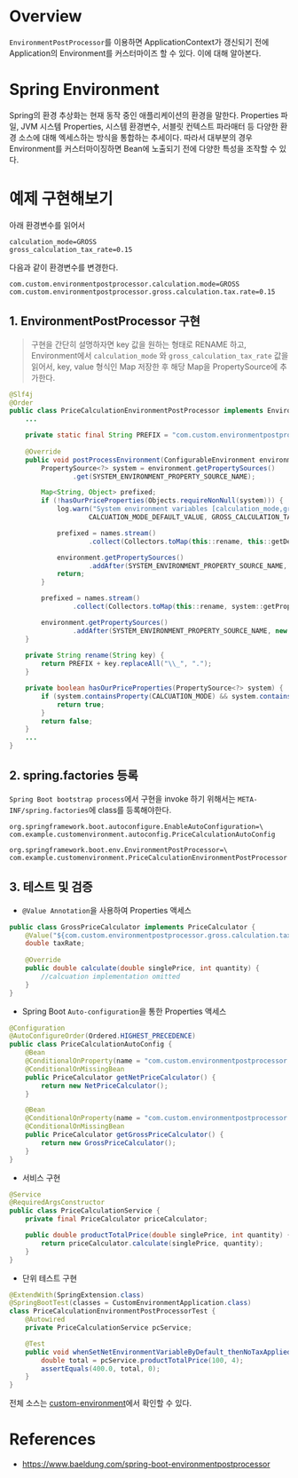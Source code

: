 # Overview
`EnvironmentPostProcessor`를 이용하면 ApplicationContext가 갱신되기 전에 Application의 Environment를
커스터마이즈 할 수 있다. 이에 대해 알아본다.

# Spring Environment
Spring의 환경 추상화는 현재 동작 중인 애플리케이션의 환경을 말한다. Properties 파일, JVM 시스템 Properties, 시스템 환경변수,
서블릿 컨텍스트 파라매터 등 다양한 환경 소스에 대해 엑세스하는 방식을 통합하는 추세이다.
따라서 대부분의 경우 Environment를 커스터마이징하면 Bean에 노출되기 전에 다양한 특성을 조작할 수 있다.

# 예제 구현해보기
아래 환경변수를 읽어서
~~~ 
calculation_mode=GROSS 
gross_calculation_tax_rate=0.15
~~~ 
다음과 같이 환경변수를 변경한다.
~~~properties
com.custom.environmentpostprocessor.calculation.mode=GROSS
com.custom.environmentpostprocessor.gross.calculation.tax.rate=0.15
~~~

## 1. EnvironmentPostProcessor 구현
> 구현을 간단히 설명하자면 key 값을 원하는 형태로 RENAME 하고, Environment에서 `calculation_mode` 와 `gross_calculation_tax_rate` 값을 읽어서,
> key, value 형식인 Map 저장한 후 해당 Map을 PropertySource에 추가한다.  
~~~java
@Slf4j
@Order
public class PriceCalculationEnvironmentPostProcessor implements EnvironmentPostProcessor {
    ...

    private static final String PREFIX = "com.custom.environmentpostprocessor.";    
        
    @Override
    public void postProcessEnvironment(ConfigurableEnvironment environment, SpringApplication application) {
        PropertySource<?> system = environment.getPropertySources()
                .get(SYSTEM_ENVIRONMENT_PROPERTY_SOURCE_NAME);

        Map<String, Object> prefixed;
        if (!hasOurPriceProperties(Objects.requireNonNull(system))) {
            log.warn("System environment variables [calculation_mode,gross_calculation_tax_rate] not detected, fallback to default value [calcuation_mode={},gross_calcuation_tax_rate={}]",
                    CALCUATION_MODE_DEFAULT_VALUE, GROSS_CALCULATION_TAX_RATE_DEFAULT_VALUE);

            prefixed = names.stream()
                    .collect(Collectors.toMap(this::rename, this::getDefaultValue));

            environment.getPropertySources()
                    .addAfter(SYSTEM_ENVIRONMENT_PROPERTY_SOURCE_NAME, new MapPropertySource("prefixer", prefixed));
            return;
        }

        prefixed = names.stream()
                .collect(Collectors.toMap(this::rename, system::getProperty));

        environment.getPropertySources()
                .addAfter(SYSTEM_ENVIRONMENT_PROPERTY_SOURCE_NAME, new MapPropertySource("prefixer", prefixed));
    }
    
    private String rename(String key) {
        return PREFIX + key.replaceAll("\\_", ".");
    }                                                 

    private boolean hasOurPriceProperties(PropertySource<?> system) {
        if (system.containsProperty(CALCUATION_MODE) && system.containsProperty(GROSS_CALCULATION_TAX_RATE)) {
            return true;
        } 
        return false;
    }
    ...                                                      
}
~~~

## 2. spring.factories 등록
`Spring Boot bootstrap process`에서 구현을 invoke 하기 위해서는 `META-INF/spring.factories`에 class를 등록해야한다.
~~~properties
org.springframework.boot.autoconfigure.EnableAutoConfiguration=\
com.example.customenvironment.autoconfig.PriceCalculationAutoConfig

org.springframework.boot.env.EnvironmentPostProcessor=\
com.example.customenvironment.PriceCalculationEnvironmentPostProcessor
~~~


## 3. 테스트 및 검증
* `@Value Annotation`을 사용하여 Properties 액세스
~~~java
public class GrossPriceCalculator implements PriceCalculator {
    @Value("${com.custom.environmentpostprocessor.gross.calculation.tax.rate}")
    double taxRate;
 
    @Override
    public double calculate(double singlePrice, int quantity) {
        //calcuation implementation omitted
    }
}
~~~
* Spring Boot `Auto-configuration`을 통한 Properties 액세스
~~~java
@Configuration
@AutoConfigureOrder(Ordered.HIGHEST_PRECEDENCE)
public class PriceCalculationAutoConfig {
    @Bean
    @ConditionalOnProperty(name = "com.custom.environmentpostprocessor.calculation.mode", havingValue = "NET")
    @ConditionalOnMissingBean
    public PriceCalculator getNetPriceCalculator() {
        return new NetPriceCalculator();
    }

    @Bean
    @ConditionalOnProperty(name = "com.custom.environmentpostprocessor.calculation.mode", havingValue = "GROSS")
    @ConditionalOnMissingBean
    public PriceCalculator getGrossPriceCalculator() {
        return new GrossPriceCalculator();
    }
}
~~~
* 서비스 구현
~~~java
@Service
@RequiredArgsConstructor
public class PriceCalculationService {
    private final PriceCalculator priceCalculator;

    public double productTotalPrice(double singlePrice, int quantity) {
        return priceCalculator.calculate(singlePrice, quantity);
    }
}
~~~
* 단위 테스트 구현
~~~java
@ExtendWith(SpringExtension.class)
@SpringBootTest(classes = CustomEnvironmentApplication.class)
class PriceCalculationEnvironmentPostProcessorTest {
    @Autowired
    private PriceCalculationService pcService;

    @Test
    public void whenSetNetEnvironmentVariableByDefault_thenNoTaxApplied() {
        double total = pcService.productTotalPrice(100, 4);
        assertEquals(400.0, total, 0);
    }
}
~~~

전체 소스는 [custom-environment](https://github.com/leeyh0928/custom-environment)에서 확인할 수 있다.

# References
* https://www.baeldung.com/spring-boot-environmentpostprocessor